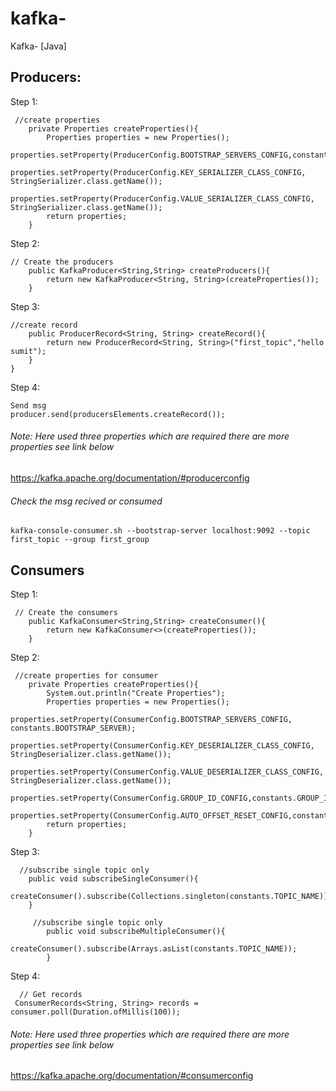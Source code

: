 # kafka-
Kafka- [Java]

## Producers: 

Step 1:
```$xslt
 //create properties
    private Properties createProperties(){
        Properties properties = new Properties();
        properties.setProperty(ProducerConfig.BOOTSTRAP_SERVERS_CONFIG,constants.BOOTSTRAP_SERVER);
        properties.setProperty(ProducerConfig.KEY_SERIALIZER_CLASS_CONFIG, StringSerializer.class.getName());
        properties.setProperty(ProducerConfig.VALUE_SERIALIZER_CLASS_CONFIG, StringSerializer.class.getName());
        return properties;
    }
```
Step 2:
```$xslt
// Create the producers
    public KafkaProducer<String,String> createProducers(){
        return new KafkaProducer<String, String>(createProperties());
    }
```

Step 3:
```$xslt
//create record
    public ProducerRecord<String, String> createRecord(){
        return new ProducerRecord<String, String>("first_topic","hello sumit");
    }
}
```


Step 4:
```$xslt
Send msg
producer.send(producersElements.createRecord());
```

###### Note: Here used three properties which are required there are more properties  see link below
https://kafka.apache.org/documentation/#producerconfig

###### Check the msg recived or consumed
```$xslt
kafka-console-consumer.sh --bootstrap-server localhost:9092 --topic first_topic --group first_group
```

## Consumers

Step 1:
```$xslt
 // Create the consumers
    public KafkaConsumer<String,String> createConsumer(){
        return new KafkaConsumer<>(createProperties());
    }
```

Step 2:
```$xslt
 //create properties for consumer
    private Properties createProperties(){
        System.out.println("Create Properties");
        Properties properties = new Properties();
        properties.setProperty(ConsumerConfig.BOOTSTRAP_SERVERS_CONFIG, constants.BOOTSTRAP_SERVER);
        properties.setProperty(ConsumerConfig.KEY_DESERIALIZER_CLASS_CONFIG, StringDeserializer.class.getName());
        properties.setProperty(ConsumerConfig.VALUE_DESERIALIZER_CLASS_CONFIG, StringDeserializer.class.getName());
        properties.setProperty(ConsumerConfig.GROUP_ID_CONFIG,constants.GROUP_ID);
        properties.setProperty(ConsumerConfig.AUTO_OFFSET_RESET_CONFIG,constants.OFFSET_LATEST);
        return properties;
    }
```

Step 3:
```$xslt
  //subscribe single topic only
    public void subscribeSingleConsumer(){
        createConsumer().subscribe(Collections.singleton(constants.TOPIC_NAME));
    }
    
     //subscribe single topic only
        public void subscribeMultipleConsumer(){
            createConsumer().subscribe(Arrays.asList(constants.TOPIC_NAME));
        }
```

Step 4: 
```$xslt
  // Get records
 ConsumerRecords<String, String> records = consumer.poll(Duration.ofMillis(100));
```

###### Note: Here used three properties which are required there are more properties  see link below
https://kafka.apache.org/documentation/#consumerconfig
